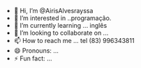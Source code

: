 - 👋 Hi, I’m @AirisAlvesrayssa
- 👀 I’m interested in ..programação.
- 🌱 I’m currently learning ... inglês
- 💞️ I’m looking to collaborate on ...
- 📫 How to reach me ... tel (83) 996343811
- 😄 Pronouns: ...
- ⚡ Fun fact: ...

<!---
AirisAlvesrayssa/AirisAlvesrayssa is a ✨ special ✨ repository because its `README.md` (this file) appears on your GitHub profile.
You can click the Preview link to take a look at your changes.
--->
